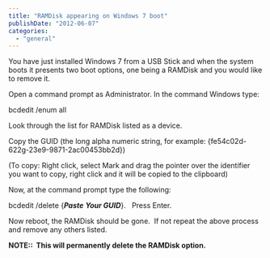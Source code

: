 ```yaml
---
title: "RAMDisk appearing on Windows 7 boot"
publishDate: "2012-06-07"
categories: 
  - "general"
---
```


You have just installed Windows 7 from a USB Stick and when the system boots it presents two boot options, one being a RAMDisk and you would like to remove it.

Open a command prompt as Administrator. In the command Windows type:

bcdedit /enum all <Enter>

Look through the list for RAMDisk listed as a device.

Copy the GUID (the long alpha numeric string, for example: {fe54c02d-622g-23e9-9871-2ac00453bb2d})

(To copy: Right click, select Mark and drag the pointer over the identifier you want to copy, right click and it will be copied to the clipboard)

Now, at the command prompt type the following:

bcdedit /delete {**_Paste_** **_Your GUID_**}.   Press Enter.

Now reboot, the RAMDisk should be gone.  If not repeat the above process and remove any others listed.

**NOTE::  This will permanently delete the RAMDisk option.**
